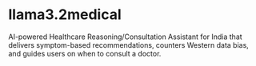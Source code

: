 # llama3.2medical
AI-powered Healthcare Reasoning/Consultation Assistant for India that delivers symptom-based recommendations, counters Western data bias, and guides users on when to consult a doctor.
